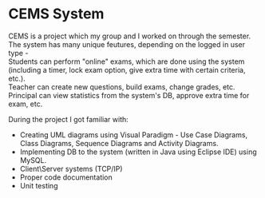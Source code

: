 # CEMS System
CEMS is a project which my group and I worked on through the semester.
The system has many unique feutures, depending on the logged in user type - <br/>
Students can perform "online" exams, which are done using the system (including a timer, lock exam option, give extra time with certain criteria, etc.). <br/>
Teacher can create new questions, build exams, change grades, etc. <br/>
Principal can view statistics from the system's DB, approve extra time for exam, etc.

During the project I got familiar with:
- Creating UML diagrams using Visual Paradigm - Use Case Diagrams, Class Diagrams, Sequence Diagrams and Activity Diagrams.
- Implementing DB to the system (written in Java using Eclipse IDE) using MySQL.
- Client\Server systems (TCP/IP)
- Proper code documentation
- Unit testing
